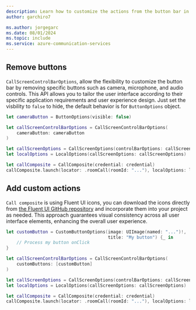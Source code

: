 ```yaml
---
description: Learn how to customize the actions from the button bar in the iOS UI Library
author: garchiro7

ms.author: jorgegarc
ms.date: 08/01/2024
ms.topic: include
ms.service: azure-communication-services
---
```



## Remove buttons

`CallScreenControlBarOptions`, allow the flexibility to customize the button bar by removing specific buttons such as camera, microphone, and audio controls. This API allows you to tailor the user interface according to their specific application requirements and user experience design. Just set the visbility to `false` to hide, the default behavior is  for `ButtonOptions` object.

```swift
let cameraButton = ButtonOptions(visible: false)

let callScreenControlBarOptions = CallScreenControlBarOptions(
    cameraButton: cameraButton
)

let callScreenOptions = CallScreenOptions(controlBarOptions: callScreenControlBarOptions)
let localOptions = LocalOptions(callScreenOptions: callScreenOptions)

let callComposite = CallComposite(credential: credential)
callComposite.launch(locator: .roomCall(roomId: "..."), localOptions: localOptions)
```

## Add custom actions

`Call composite` is using Fluent UI icons, you can download the icons directly from [the Fluent UI GitHub repository](https://github.com/microsoft/fluentui-system-icons/) and incorporate them into your project as needed. This approach guarantees visual consistency across all user interface elements, enhancing the overall user experience.

```swift
let customButton = CustomButtonOptions(image: UIImage(named: "...")!,
                                       title: "My button") {_ in
    // Process my button onClick
}

let callScreenControlBarOptions = CallScreenControlBarOptions(
    customButtons: [customButton]
)

let callScreenOptions = CallScreenOptions(controlBarOptions: callScreenControlBarOptions)
let localOptions = LocalOptions(callScreenOptions: callScreenOptions)

let callComposite = CallComposite(credential: credential)
callComposite.launch(locator: .roomCall(roomId: "..."), localOptions: localOptions)
```
